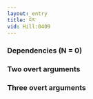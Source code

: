 ```yaml
---
layout: entry
title: ངེར་
vid: Hill:0409
---
```

### Dependencies (N = 0)


### Two overt arguments


### Three overt arguments
